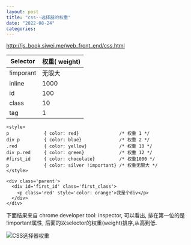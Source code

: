```yaml
---
layout: post
title: "css--选择器的权重"
date: "2022-08-24"
categories: 
---
```

<p><a href="http://js_book.siwei.me/web_front_end/css.html">http://js_book.siwei.me/web_front_end/css.html</a></p>

<table>
	<thead>
		<tr>
			<th>Selector</th>
			<th>权重( weight)</th>
		</tr>
	</thead>
	<tbody>
		<tr>
			<td>!imporant</td>
			<td>无限大</td>
		</tr>
		<tr>
			<td>inline</td>
			<td>1000</td>
		</tr>
		<tr>
			<td>id</td>
			<td>100</td>
		</tr>
		<tr>
			<td>class</td>
			<td>10</td>
		</tr>
		<tr>
			<td>tag</td>
			<td>1</td>
		</tr>
	</tbody>
</table>

<pre>
<code class="lang-html"><span class="hljs-tag">&lt;<span class="hljs-name">style</span>&gt;</span><span class="css">
<span class="hljs-selector-tag">p</span>             { <span class="hljs-attribute">color</span>: red}               <span class="hljs-comment">/* 权重 1 */</span>
<span class="hljs-selector-tag">div</span> <span class="hljs-selector-tag">p</span>         { <span class="hljs-attribute">color</span>: blue}              <span class="hljs-comment">/* 权重 2 */</span>
<span class="hljs-selector-class">.red</span>          { <span class="hljs-attribute">color</span>: yellow}            <span class="hljs-comment">/* 权重 10 */</span>
<span class="hljs-selector-tag">div</span> <span class="hljs-selector-tag">p</span><span class="hljs-selector-class">.red</span>     { <span class="hljs-attribute">color</span>: green}             <span class="hljs-comment">/* 权重 12 */</span>
<span class="hljs-selector-id">#first_id</span>     { <span class="hljs-attribute">color</span>: chocolate}         <span class="hljs-comment">/* 权重1000 */</span>
<span class="hljs-selector-tag">p</span>             { <span class="hljs-attribute">color</span>: silver <span class="hljs-meta">!important</span>} <span class="hljs-comment">/* 权重无限大 */</span>
</span><span class="hljs-tag">&lt;/<span class="hljs-name">style</span>&gt;</span>

<span class="hljs-tag">&lt;<span class="hljs-name">div</span> <span class="hljs-attr">class</span>=<span class="hljs-string">&#39;parent&#39;</span>&gt;</span>
  <span class="hljs-tag">&lt;<span class="hljs-name">div</span> <span class="hljs-attr">id</span>=<span class="hljs-string">&#39;first_id&#39;</span> <span class="hljs-attr">class</span>=<span class="hljs-string">&#39;first_class&#39;</span>&gt;</span>
    <span class="hljs-tag">&lt;<span class="hljs-name">p</span> <span class="hljs-attr">class</span>=<span class="hljs-string">&#39;red&#39;</span> <span class="hljs-attr">style</span>=<span class="hljs-string">&#39;color: orange&#39;</span>&gt;</span>我是个div<span class="hljs-tag">&lt;/<span class="hljs-name">p</span>&gt;</span>
  <span class="hljs-tag">&lt;/<span class="hljs-name">div</span>&gt;</span>
<span class="hljs-tag">&lt;/<span class="hljs-name">div</span>&gt;</span>
</code></pre>

<p>下面结果来自 chrome developer tool: inspector, 可以看出, 排在第一位的是 !important属性, 后面的以selector的权重(weight)排序,从高到低.</p>

<p><img alt="CSS选择器权重" src="http://image.happysoft.cc/image/13/css_selector_weight.jpg" /></p>

